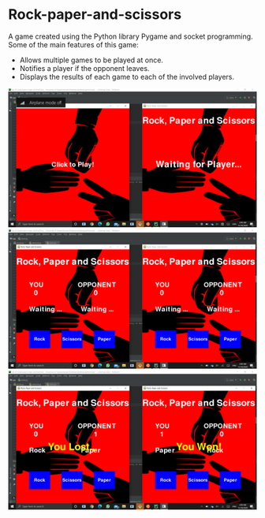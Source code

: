 # Rock-paper-and-scissors
A game created using the Python library Pygame and socket programming. Some of the main features of this game:
- Allows multiple games to be played at once.
- Notifies a player if the opponent leaves.
- Displays the results of each game to each of the involved players.

![screen1](screen1.png)
![screen2](screen2.png)
![screen3](screen3.png)
